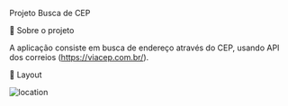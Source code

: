 
Projeto Busca de CEP 

🚀 Sobre o projeto

A aplicação consiste em busca de endereço através do CEP, usando API dos correios (https://viacep.com.br/).

🔖 Layout

![location](https://user-images.githubusercontent.com/45005522/116798256-28d08c00-aac4-11eb-9f9c-99d6c64c5855.jpg)

